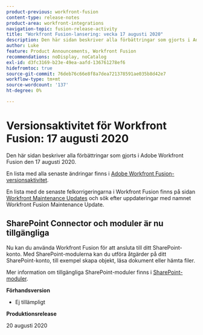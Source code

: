 ```yaml
---
product-previous: workfront-fusion
content-type: release-notes
product-area: workfront-integrations
navigation-topic: fusion-release-activity
title: "Workfront Fusion-lansering: vecka 17 augusti 2020"
description: Den här sidan beskriver alla förbättringar som gjorts i Adobe Workfront Fusion den 17 augusti 2020.
author: Luke
feature: Product Announcements, Workfront Fusion
recommendations: noDisplay, noCatalog
exl-id: d3fc3169-b23e-49ea-aafd-136761278ef6
hidefromtoc: true
source-git-commit: 76deb76c66e8f8a7dea721378591ae035b8d42e7
workflow-type: tm+mt
source-wordcount: '137'
ht-degree: 0%

---
```


# Versionsaktivitet för Workfront Fusion: 17 augusti 2020

Den här sidan beskriver alla förbättringar som gjorts i Adobe Workfront Fusion den 17 augusti 2020.

En lista med alla senaste ändringar finns i [Adobe Workfront Fusion-versionsaktivitet](../../../../../product-announcements/product-releases/fusion-release-activity/fusion-release-activity.md).

En lista med de senaste felkorrigeringarna i Workfront Fusion finns på sidan [Workfront Maintenance Updates](https://experienceleague.adobe.com/docs/workfront-known-issues/releases/current-updates.html) och sök efter uppdateringar med namnet Workfront Fusion Maintenance Update.

## SharePoint Connector och moduler är nu tillgängliga

Nu kan du använda Workfront Fusion för att ansluta till ditt SharePoint-konto. Med SharePoint-modulerna kan du utföra åtgärder på ditt SharePoint-konto, till exempel skapa objekt, läsa dokument eller hämta filer.

Mer information om tillgängliga SharePoint-moduler finns i [SharePoint-moduler](../../../../../workfront-fusion/apps-and-their-modules/sharepoint-modules.md).

**Förhandsversion**

* Ej tillämpligt

**Produktionsrelease**

20 augusti 2020
